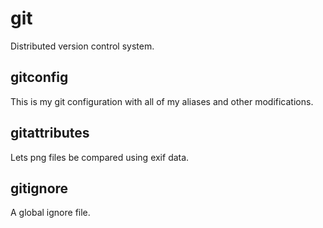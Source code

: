 # git

Distributed version control system. 

## gitconfig
This is my git configuration with all of my aliases and other modifications.

## gitattributes
Lets png files be compared using exif data.

## gitignore 
A global ignore file.
